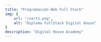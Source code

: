```yaml
---
title: "Programación Web Full Stack"
img: {
    url: "/cert1.png",
    alt: "Diploma FullStack Digital House"
}
description: "Digital House Academy"
---
```


